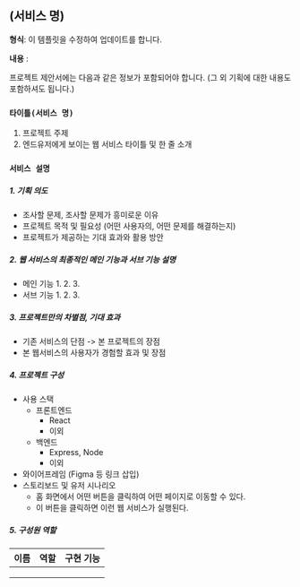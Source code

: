 ## (서비스 명)

**형식**: 이 템플릿을 수정하여 업데이트를 합니다.

**내용** :

프로젝트 제안서에는 다음과 같은 정보가 포함되어야 합니다. (그 외 기획에 대한 내용도 포함하셔도 됩니다.)

### **`타이틀(서비스 명)`**

1. 프로젝트 주제 
2. 엔드유저에게 보이는 웹 서비스 타이틀 및 한 줄 소개

### **`서비스 설명`**

##### 1. 기획 의도
- 조사할 문제, 조사할 문제가 흥미로운 이유
- 프로젝트 목적 및 필요성 (어떤 사용자의, 어떤 문제를 해결하는지)
- 프로젝트가 제공하는 기대 효과와 활용 방안

##### 2. 웹 서비스의 최종적인 메인 기능과 서브 기능 설명
- 메인 기능
   1.
   2.
   3. 
- 서브 기능
   1. 
   2.
   3.

##### 3. 프로젝트만의 차별점, 기대 효과
- 기존 서비스의 단점 -> 본 프로젝트의 장점
- 본 웹서비스의 사용자가 경험할 효과 및 장점

##### 4. 프로젝트 구성
- 사용 스택
  - 프론트엔드
    - React
    - 이외
  - 백엔드
    - Express, Node
    - 이외
- 와이어프레임 (Figma 등 링크 삽입)
- 스토리보드 및 유저 시나리오
  - 홈 화면에서 어떤 버튼을 클릭하여 어떤 페이지로 이동할 수 있다.
  - 이 버튼을 클릭하면 이런 웹 서비스가 실행된다.

##### 5. 구성원 역할

| 이름 | 역할 | 구현 기능 | 
| ------ | ------ | ------ |
|     |     |    |
|     |     |    |
|     |     |    |

